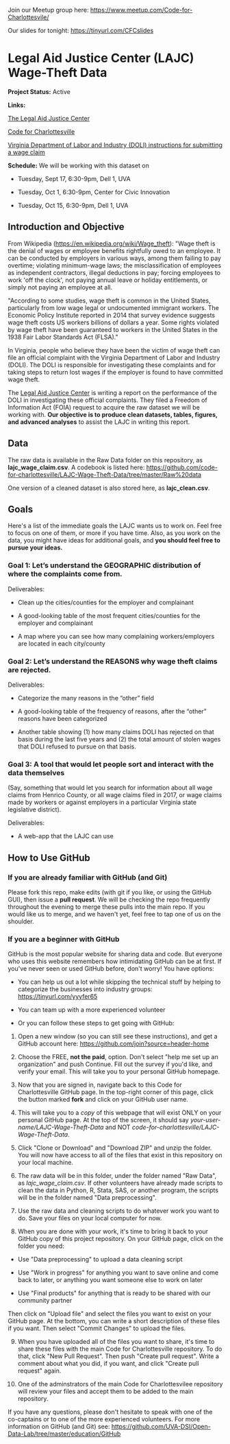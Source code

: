 Join our Meetup group here: https://www.meetup.com/Code-for-Charlottesvile/

Our slides for tonight: https://tinyurl.com/CFCslides

# Legal Aid Justice Center (LAJC) Wage-Theft Data

**Project Status:** Active

**Links:**

[The Legal Aid Justice Center](justice4all.org)

[Code for Charlottesville](codeforcharlottesville.org)

[Virginia Department of Labor and Industry (DOLI) instructions for submitting a wage claim](https://www.doli.virginia.gov/labor-law/payment-of-wage-english/)

**Schedule:** We will be working with this dataset on

* Tuesday, Sept 17, 6:30-9pm, Dell 1, UVA

* Tuesday, Oct 1, 6:30-9pm, Center for Civic Innovation 

* Tuesday, Oct 15, 6:30-9pm, Dell 1, UVA

## Introduction and Objective
From Wikipedia (https://en.wikipedia.org/wiki/Wage_theft): "Wage theft is the denial of wages or employee benefits rightfully owed to an employee. It can be conducted by employers in various ways, among them failing to pay overtime; violating minimum-wage laws; the misclassification of employees as independent contractors, illegal deductions in pay; forcing employees to work 'off the clock', not paying annual leave or holiday entitlements, or simply not paying an employee at all.

"According to some studies, wage theft is common in the United States, particularly from low wage legal or undocumented immigrant workers. The Economic Policy Institute reported in 2014 that survey evidence suggests wage theft costs US workers billions of dollars a year. Some rights violated by wage theft have been guaranteed to workers in the United States in the 1938 Fair Labor Standards Act (FLSA)."

In Virginia, people who believe they have been the victim of wage theft can file an official complaint with the Virginia Department of Labor and Industry (DOLI). The DOLI is responsible for investigating these complaints and for taking steps to return lost wages if the employer is found to have committed wage theft.

The [Legal Aid Justice Center](justice4all.org) is writing a report on the performance of the DOLI in investigating these official complaints. They filed a Freedom of Information Act (FOIA) request to acquire the raw dataset we will be working with. **Our objective is to produce clean datasets, tables, figures, and advanced analyses** to assist the LAJC in writing this report.

## Data
The raw data is available in the Raw Data folder on this repository, as **lajc_wage_claim.csv**. A codebook is listed here: https://github.com/code-for-charlottesville/LAJC-Wage-Theft-Data/tree/master/Raw%20data

One version of a cleaned dataset is also stored here, as **lajc_clean.csv**.

## Goals
Here's a list of the immediate goals the LAJC wants us to work on. Feel free to focus on one of them, or more if you have time. Also, as you work on the data, you might have ideas for additional goals, and **you should feel free to pursue your ideas.**

### Goal 1: Let’s understand the GEOGRAPHIC distribution of where the complaints come from.
Deliverables:

* Clean up the cities/counties for the employer and complainant

* A good-looking table of the most frequent cities/counties for the employer and complainant

* A map where you can see how many complaining workers/employers are located in each city/county


### Goal 2: Let’s understand the REASONS why wage theft claims are rejected.
Deliverables:

* Categorize the many reasons in the “other” field

* A good-looking table of the frequency of reasons, after the “other” reasons have been categorized

* Another table showing (1) how many claims DOLI has rejected on that basis during the last five years and (2) the total amount of stolen wages that DOLI refused to pursue on that basis.  


### Goal 3: A tool that would let people sort and interact with the data themselves 
(Say, something that would let you search for information about all wage claims from Henrico County, or all wage claims filed in 2017, or wage claims made by workers or against employers in a particular Virginia state legislative district).

Deliverables:

* A web-app that the LAJC can use 

## How to Use GitHub
### If you are already familiar with GitHub (and Git)
Please fork this repo, make edits (with git if you like, or using the GitHub GUI), then issue a **pull request**. We will be checking the repo frequently throughout the evening to merge these pulls into the main repo. If you would like us to merge, and we haven't yet, feel free to tap one of us on the shoulder.

### If you are a beginner with GitHub
GitHub is the most popular website for sharing data and code. But everyone who uses this website remembers how intimidating GitHub can be at first. If you've never seen or used GitHub before, don't worry! You have options:

* You can help us out a lot while skipping the technical stuff by helping to categorize the businesses into industry groups: https://tinyurl.com/yyyfer65

* You can team up with a more experienced volunteer

* Or you can follow these steps to get going with GitHub:

1. Open a new window (so you can still see these instructions), and get a GitHub account here: https://github.com/join?source=header-home

2.  Choose the FREE, **not the paid**, option. Don't select "help me set up an organization" and push Continue. Fill out the survey if you'd like, and verify your email. This will take you to your personal GitHub homepage.

3. Now that you are signed in, navigate back to this Code for Charlottesville GitHub page. In the top-right corner of this page, click the button marked **fork** and click on your GitHub user name.

4. This will take you to a *copy* of this webpage that will exist ONLY on your personal GitHub page. At the top of the screen, it should say *your-user-name/LAJC-Wage-Theft-Data* and NOT *code-for-charlottesville/LAJC-Wage-Theft-Data*.

5. Click "Clone or Download" and "Download ZIP" and unzip the folder. You will now have access to all of the files that exist in this repository on your local machine.

6. The raw data will be in this folder, under the folder named "Raw Data", as *lajc_wage_claim.csv*. If other volunteers have already made scripts to clean the data in Python, R, Stata, SAS, or another program, the scripts will be in the folder named "Data preprocessing". 

7. Use the raw data and cleaning scripts to do whatever work you want to do. Save your files on your local computer for now.

8. When you are done with your work, it's time to bring it back to your GitHub copy of this project repository. On your GitHub page, click on the folder you need:

  * Use "Data preprocessing" to upload a data cleaning script
  
  * Use "Work in progress" for anything you want to save online and come back to later, or anything you want someone else to work on later
  
  * Use "Final products" for anything that is ready to be shared with our community partner
  
Then click on "Upload file" and select the files you want to exist on your GitHub page. At the bottom, you can write a short description of these files if you want. Then select "Commit Changes" to upload the files.

9. When you have uploaded all of the files you want to share, it's time to share these files with the main Code for Charlottesville repository. To do that, click "New Pull Request". Then push "Create pull request". Write a comment about what you did, if you want, and click "Create pull request" again. 

10. One of the adminstrators of the main Code for Charlottesvilee repository will review your files and accept them to be added to the main repository.

If you have any questions, please don't hesitate to speak with one of the co-captains or to one of the more experienced volunteers. For more information on GitHub (and Git) see: https://github.com/UVA-DSI/Open-Data-Lab/tree/master/education/GitHub
